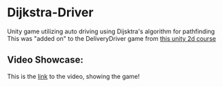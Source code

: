 # Dijkstra-Driver
Unity game utilizing auto driving using Dijsktra's algorithm for pathfinding\
This was "added on" to the DeliveryDriver game from [this unity 2d course](https://www.udemy.com/course/unitycourse/?utm_source=adwords&utm_medium=udemyads&utm_campaign=Webindex_Catchall_la.EN_cc.CA&utm_term=_._ag_119831896715_._ad_533102824920_._kw__._de_c_._dm__._pl__._ti_dsa-392722865168_._li_9000676_._pd__._&matchtype=&gclid=CjwKCAjwu4WoBhBkEiwAojNdXhq0U3V_SgGKpw7fXnZec2dg8H0CDeCUHRsj-fHh8cQmxBVy5dfk9RoCCBYQAvD_BwE)

## Video Showcase:
This is the [link](https://drive.google.com/file/d/1Xy_yXKu8uCfvWpnEMSEq0HpyYTC9Ffti/view?usp=sharing) to the video, showing the game!
